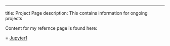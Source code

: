 ---
title:  Project Page
description:  This contains information for ongoing projects

Content for my refernce page is found here:

= [Jupyter1](/ProjectReference/index.md)
